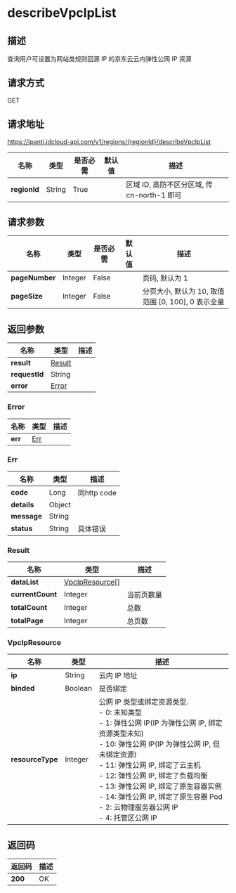 # describeVpcIpList


## 描述
查询用户可设置为网站类规则回源 IP 的京东云云内弹性公网 IP 资源

## 请求方式
GET

## 请求地址
https://ipanti.jdcloud-api.com/v1/regions/{regionId}/describeVpcIpList

|名称|类型|是否必需|默认值|描述|
|---|---|---|---|---|
|**regionId**|String|True| |区域 ID, 高防不区分区域, 传 cn-north-1 即可|

## 请求参数
|名称|类型|是否必需|默认值|描述|
|---|---|---|---|---|
|**pageNumber**|Integer|False| |页码, 默认为 1|
|**pageSize**|Integer|False| |分页大小, 默认为 10, 取值范围 [0, 100], 0 表示全量|


## 返回参数
|名称|类型|描述|
|---|---|---|
|**result**|[Result](describevpciplist#result)| |
|**requestId**|String| |
|**error**|[Error](describevpciplist#error)| |

### <div id="error">Error</div>
|名称|类型|描述|
|---|---|---|
|**err**|[Err](describevpciplist#err)| |
### <div id="err">Err</div>
|名称|类型|描述|
|---|---|---|
|**code**|Long|同http code|
|**details**|Object| |
|**message**|String| |
|**status**|String|具体错误|
### <div id="result">Result</div>
|名称|类型|描述|
|---|---|---|
|**dataList**|[VpcIpResource[]](describevpciplist#vpcipresource)| |
|**currentCount**|Integer|当前页数量|
|**totalCount**|Integer|总数|
|**totalPage**|Integer|总页数|
### <div id="vpcipresource">VpcIpResource</div>
|名称|类型|描述|
|---|---|---|
|**ip**|String|云内 IP 地址|
|**binded**|Boolean|是否绑定|
|**resourceType**|Integer|公网 IP 类型或绑定资源类型. <br>- 0: 未知类型<br>- 1: 弹性公网 IP(IP 为弹性公网 IP, 绑定资源类型未知)<br>- 10: 弹性公网 IP(IP 为弹性公网 IP, 但未绑定资源)<br>- 11: 弹性公网 IP, 绑定了云主机<br>- 12: 弹性公网 IP, 绑定了负载均衡<br>- 13: 弹性公网 IP, 绑定了原生容器实例<br>- 14: 弹性公网 IP, 绑定了原生容器 Pod<br>- 2: 云物理服务器公网 IP<br>- 4: 托管区公网 IP|

## 返回码
|返回码|描述|
|---|---|
|**200**|OK|

